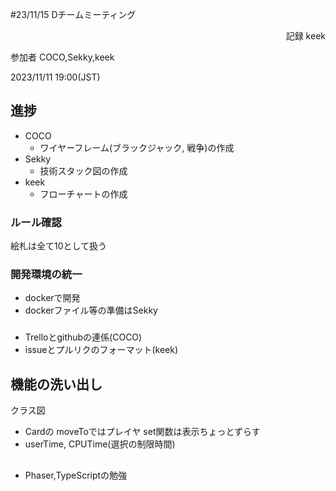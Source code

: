 #23/11/15 Dチームミーティング
<div style = 'text-align:right';>
    記録 keek
</div>

参加者 COCO,Sekky,keek

2023/11/11 19:00(JST)


## 進捗

- COCO
    -   ワイヤーフレーム(ブラックジャック, 戦争)の作成
- Sekky
    -   技術スタック図の作成
- keek
    -   フローチャートの作成

### ルール確認 
絵札は全て10として扱う

### 開発環境の統一
- dockerで開発
- dockerファイル等の準備はSekky

### 
- Trelloとgithubの連係(COCO)
- issueとプルリクのフォーマット(keek)

##  機能の洗い出し
クラス図
-  Cardの moveToではプレイヤ set関数は表示ちょっとずらす
-  userTime, CPUTime(選択の制限時間)   

## 
- Phaser,TypeScriptの勉強
